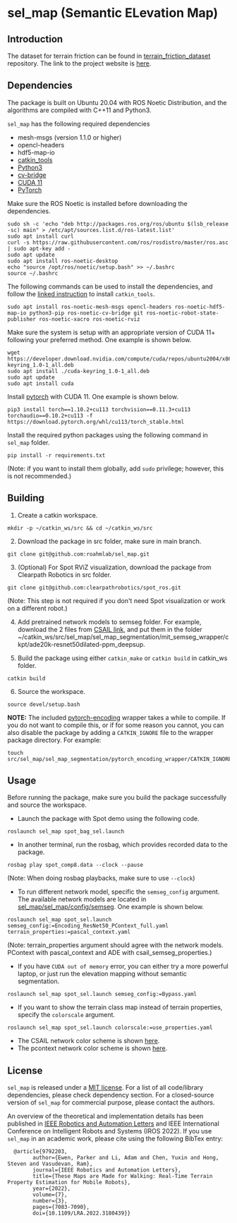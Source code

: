 # sel_map (Semantic ELevation Map)

## Introduction
The dataset for terrain friction can be found in [terrain_friction_dataset](https://github.com/roahmlab/terrain_friction_dataset) repository. The link to the project website is [here](https://roahmlab.github.io/sel_map/).

## Dependencies
The package is built on Ubuntu 20.04 with ROS Noetic Distribution, and the algorithms are compiled with C++11 and Python3. 

`sel_map` has the following required dependencies
* mesh-msgs (version 1.1.0 or higher)
* opencl-headers
* hdf5-map-io
* [catkin_tools](https://catkin-tools.readthedocs.io/en/latest/index.html)
* [Python3](https://www.python.org/download/releases/3.0/)
* [cv-bridge](http://wiki.ros.org/cv_bridge)
* [CUDA 11](https://developer.nvidia.com/cuda-toolkit)
* [PyTorch](https://pytorch.org)

Make sure the ROS Noetic is installed before downloading the dependencies.
```
sudo sh -c 'echo "deb http://packages.ros.org/ros/ubuntu $(lsb_release -sc) main" > /etc/apt/sources.list.d/ros-latest.list'
sudo apt install curl
curl -s https://raw.githubusercontent.com/ros/rosdistro/master/ros.asc | sudo apt-key add -
sudo apt update
sudo apt install ros-noetic-desktop
echo "source /opt/ros/noetic/setup.bash" >> ~/.bashrc
source ~/.bashrc
```

The following commands can be used to install the dependencies, and follow the [linked instruction](https://catkin-tools.readthedocs.io/en/latest/installing.html) to install `catkin_tools`.
```
sudo apt install ros-noetic-mesh-msgs opencl-headers ros-noetic-hdf5-map-io python3-pip ros-noetic-cv-bridge git ros-noetic-robot-state-publisher ros-noetic-xacro ros-noetic-rviz
```

Make sure the system is setup with an appropriate version of CUDA 11+ following your preferred method. One example is shown below.
```
wget https://developer.download.nvidia.com/compute/cuda/repos/ubuntu2004/x86_64/cuda-keyring_1.0-1_all.deb
sudo apt install ./cuda-keyring_1.0-1_all.deb
sudo apt update
sudo apt install cuda
```

Install [pytorch](https://pytorch.org) with CUDA 11. One example is shown below.
```
pip3 install torch==1.10.2+cu113 torchvision==0.11.3+cu113 torchaudio==0.10.2+cu113 -f https://download.pytorch.org/whl/cu113/torch_stable.html
```

Install the required python packages using the following command in `sel_map` folder.
```
pip install -r requirements.txt
```
(Note: if you want to install them globally, add `sudo` privilege; however, this is not recommended.)

## Building

1. Create a catkin workspace.
```
mkdir -p ~/catkin_ws/src && cd ~/catkin_ws/src
```

2. Download the package in src folder, make sure in main branch.
```
git clone git@github.com:roahmlab/sel_map.git
```

3. (Optional) For Spot RViZ visualization, download the package from Clearpath Robotics in src folder.
```
git clone git@github.com:clearpathrobotics/spot_ros.git
```
(Note: This step is not required if you don't need Spot visualization or work on a different robot.)

4. Add pretrained network models to semseg folder.
For example, download the 2 files from [CSAIL link](http://sceneparsing.csail.mit.edu/model/pytorch/ade20k-resnet50dilated-ppm_deepsup/), and put them in the folder ~/catkin_ws/src/sel_map/sel_map_segmentation/mit_semseg_wrapper/ckpt/ade20k-resnet50dilated-ppm_deepsup.

5. Build the package using either `catkin_make` or `catkin build` in catkin_ws folder.
```
catkin build
```

6. Source the workspace.
```
source devel/setup.bash
```

**NOTE:** The included [pytorch-encoding](https://github.com/zhanghang1989/PyTorch-Encoding) wrapper takes a while to compile. If you do not want to compile this, or if for some reason you cannot, you can also disable the package by adding a `CATKIN_IGNORE` file to the wrapper package directory. For example:
```
touch src/sel_map/sel_map_segmentation/pytorch_encoding_wrapper/CATKIN_IGNORE
```

## Usage
Before running the package, make sure you build the package successfully and source the workspace.

- Launch the package with Spot demo using the following code.
```
roslaunch sel_map spot_bag_sel.launch
```

- In another terminal, run the rosbag, which provides recorded data to the package.
```
rosbag play spot_comp8.data --clock --pause
```
(Note: When doing rosbag playbacks, make sure to use `--clock`)

- To run different network model, specific the `semseg_config` argument. The available network models are located in [sel_map/sel_map/config/semseg](https://github.com/roahmlab/sel_map/tree/main/sel_map/config/semseg). One example is shown below.
```
roslaunch sel_map spot_sel.launch semseg_config:=Encoding_ResNet50_PContext_full.yaml terrain_properties:=pascal_context.yaml
```
(Note: terrain_properties argument should agree with the network models. PContext with pascal_context and ADE with csail_semseg_properties.)

- If you have `CUDA out of memory` error, you can either try a more powerful laptop, or just run the elevation mapping without semantic segmentation.
```
roslaunch sel_map spot_sel.launch semseg_config:=Bypass.yaml
```

- If you want to show the terrain class map instead of terrain properties, specify the `colorscale` argument.
```
roslaunch sel_map spot_sel.launch colorscale:=use_properties.yaml
```
- The CSAIL network color scheme is shown [here](https://docs.google.com/spreadsheets/d/1se8YEtb2detS7OuPE86fXGyD269pMycAWe2mtKUj2W8/edit#gid=0).
- The pcontext network color scheme is shown [here](https://docs.google.com/spreadsheets/d/1a-73_0Xi4L3U7m5KLqtBJww-4YzNyWlXWooiONRWW98/edit#gid=1446720304).

## License

`sel_map` is released under a [MIT license](https://github.com/roahmlab/sel_map/blob/main/LICENSE). For a list of all code/library dependencies, please check dependency section. For a closed-source version of `sel_map` for commercial purpose, please contact the authors.

An overview of the theoretical and implementation details has been published in [IEEE Robotics and Automation Letters](https://ieeexplore.ieee.org/document/9792203) and IEEE International Conference on Intelligent Robots and Systems (IROS 2022). If you use `sel_map` in an academic work, please cite using the following BibTex entry:


      @article{9792203,
            author={Ewen, Parker and Li, Adam and Chen, Yuxin and Hong, Steven and Vasudevan, Ram},
            journal={IEEE Robotics and Automation Letters}, 
            title={These Maps are Made for Walking: Real-Time Terrain Property Estimation for Mobile Robots}, 
            year={2022},
            volume={7},
            number={3},
            pages={7083-7090},
            doi={10.1109/LRA.2022.3180439}}


